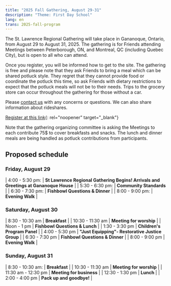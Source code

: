 ```yaml
---
title: "2025 Fall Gathering, August 29-31"
description: "Theme: First Day School"
lang: en
trans: 2025-fall-program
---
```

The St. Lawrence Regional Gathering will take place in Gananoque, Ontario, from August 29 to August 31, 2025. The gathering is for Friends attending Meetings between Peterborough, ON, and Montreal, QC (including Quebec City), but is open to all who can attend. 

Once you register, you will be informed how to get to the site. The gathering is free and please note that they ask Friends to bring a meal which can be shared potluck style. They regret that they cannot provide food or coordinate the potluck this time, so ask Friends with dietary restrictions to expect that the potluck meals will not be to their needs. Trips to the grocery store can occur throughout the gathering for those without a car.

Please [contact us](/contact) with any concerns or questions. We can also share information about rideshares.

[Register at this link](https://docs.google.com/forms/d/1W7VSLolB9wZm_t0ntw60i9R4hNsAMWZZU0RxfC_FmvI/viewform?edit_requested=true){: rel="noopener" target="_blank"}

Note that the gathering organizing committee is asking the Meetings to each contribute 75$ to cover breakfasts and snacks. The lunch and dinner meals are being handled as potluck contributions from participants. 

## Proposed schedule
### Friday, August 29

| 4:00 - 5:30 pm: | **St Lawrence Regional Gathering Begins! Arrivals and Greetings at Gananoque House**  |
| 5:30 - 6:30 pm: | **Community Standards** |
| 6:30 - 7:30 pm: | **Fishbowl Questions & Dinner**  |
| 8:00 - 9:00 pm:   | **Evening Walk**   |

### Saturday, August 30

| 8:30 - 10:30 am | **Breakfast** |
| 10:30 - 11:30 am | **Meeting for worship** |
| Noon - 1 pm | **Fishbowl Questions & Lunch** |
| 1:30 - 3:30 pm | **Children's Program Panel** |
| 4:00 - 5:30 pm | **"Just Equipping"- Restorative Justice Group** |
| 6:30 - 7:30 pm | **Fishbowl Questions & Dinner** |
| 8:00 - 9:00 pm | **Evening Walk** |

### Sunday, August 31

| 8:30 - 10:30 am: | **Breakfast** | 
| 10:30 - 11:30 am |  **Meeting for worship**  |
| 11:30 am - 12:30 pm | **Meeting for business**  |
| 12:30 - 1:30 pm | **Lunch** |
| 2:00 - 4:00 pm | **Pack up and goodbye!** |
